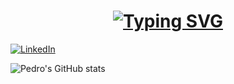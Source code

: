 <h1 align="center">
   <a href="https://git.io/typing-svg"><img src="https://readme-typing-svg.demolab.com?font=Fira+Code&weight=500&size=19&pause=600&center=true&size=30&width=435&lines=Hello%2C+There!+%F0%9F%91%8B;Hi, there! I'm+Pedro+Windmoller..." alt="Typing SVG" />
   </a>
</h1>

[![LinkedIn](https://img.shields.io/badge/LinkedIn-0077B5?style=for-the-badge&logo=linkedin&logoColor=white)](https://www.linkedin.com/in/pedro-windmöller-10a42019a/)

![Pedro's GitHub stats](https://github-readme-stats.vercel.app/api?username=pedrowind&show_icons=true&theme=merko)

